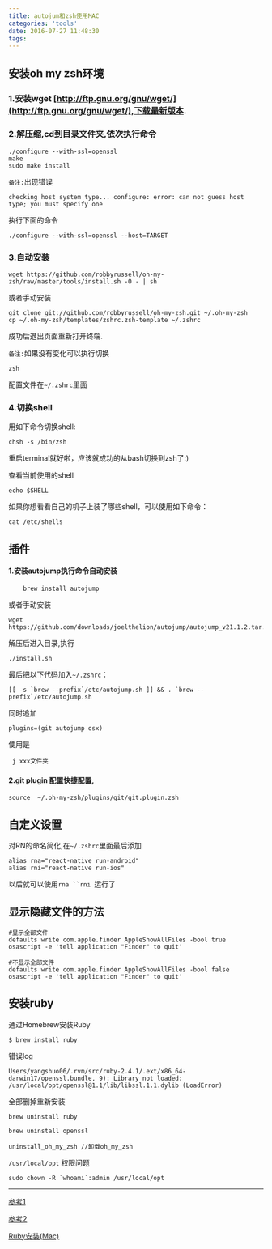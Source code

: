 ```yaml
---
title: autojum和zsh使用MAC
categories: 'tools'
date: 2016-07-27 11:48:30
tags:
---
```


## 安装oh my zsh环境
### 1.安装wget [http://ftp.gnu.org/gnu/wget/](http://ftp.gnu.org/gnu/wget/),下载最新版本.
### 2.解压缩,cd到目录文件夹,依次执行命令

```
./configure --with-ssl=openssl
make
sudo make install
```
`备注:`出现错误

```
checking host system type... configure: error: can not guess host type; you must specify one  
```
执行下面的命令

```
./configure --with-ssl=openssl --host=TARGET 
```
### 3.自动安装

```
wget https://github.com/robbyrussell/oh-my-zsh/raw/master/tools/install.sh -O - | sh
```
或者手动安装

```
git clone git://github.com/robbyrussell/oh-my-zsh.git ~/.oh-my-zsh
cp ~/.oh-my-zsh/templates/zshrc.zsh-template ~/.zshrc
```
成功后退出页面重新打开终端.

`备注:`如果没有变化可以执行切换

```
zsh
```

配置文件在`~/.zshrc`里面

### 4.切换shell

用如下命令切换shell: 

```
chsh -s /bin/zsh
```

重启terminal就好啦，应该就成功的从bash切换到zsh了:)

查看当前使用的shell

```
echo $SHELL 
```

如果你想看看自己的机子上装了哪些shell，可以使用如下命令：

```
cat /etc/shells
```

## 插件

#### 1.安装autojump执行命令自动安装
```
	brew install autojump
```
或者手动安装

```
wget https://github.com/downloads/joelthelion/autojump/autojump_v21.1.2.tar.gz
```
解压后进入目录,执行

```
./install.sh
```

最后把以下代码加入`~/.zshrc`：

```
[[ -s `brew --prefix`/etc/autojump.sh ]] && . `brew --prefix`/etc/autojump.sh
```

同时追加

```
plugins=(git autojump osx)

```

使用是

```
 j xxx文件夹

```

#### 2.git plugin 配置快捷配置,


```
source  ~/.oh-my-zsh/plugins/git/git.plugin.zsh
```

[](https://github.com/robbyrussell/oh-my-zsh/wiki/Plugin:git)

## 自定义设置
对RN的命名简化,在`~/.zshrc`里面最后添加

```
alias rna="react-native run-android"
alias rni="react-native run-ios"
```

以后就可以使用`rna ``rni `运行了

## 显示隐藏文件的方法

```
#显示全部文件
defaults write com.apple.finder AppleShowAllFiles -bool true
osascript -e 'tell application "Finder" to quit'

#不显示全部文件
defaults write com.apple.finder AppleShowAllFiles -bool false
osascript -e 'tell application "Finder" to quit'
```

## 安装ruby

通过Homebrew安装Ruby

```
$ brew install ruby
```

错误log

```
Users/yangshuo06/.rvm/src/ruby-2.4.1/.ext/x86_64-darwin17/openssl.bundle, 9): Library not loaded: /usr/local/opt/openssl@1.1/lib/libssl.1.1.dylib (LoadError)
```

全部删掉重新安装

```
brew uninstall ruby

brew uninstall openssl

uninstall_oh_my_zsh //卸载oh_my_zsh
```

`/usr/local/opt` 权限问题

```
sudo chown -R `whoami`:admin /usr/local/opt
```

--------
[参考1](https://zhuanlan.zhihu.com/p/19556676?columnSlug=mactalk)

[参考2](http://blog.csdn.net/hejisan/article/details/50432993)

[Ruby安装(Mac)](https://www.jianshu.com/p/4536cfd1c1f2)